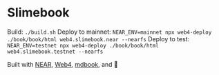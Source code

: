 # Slimebook

Build: `./build.sh`
Deploy to mainnet: `NEAR_ENV=mainnet npx web4-deploy ./book/book/html web4.slimebook.near --nearfs`
Deploy to test: `NEAR_ENV=testnet npx web4-deploy ./book/book/html web4.slimebook.testnet --nearfs`

Built with [NEAR](https://near.org), [Web4](https://web4.near.page/), [mdbook](https://rust-lang.github.io/mdBook/), and 💚
